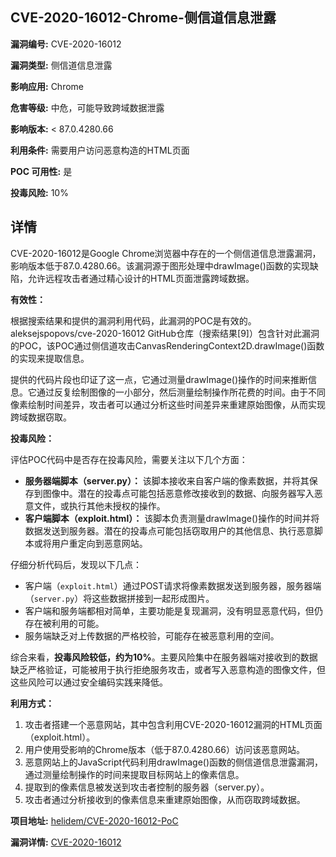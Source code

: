 ## CVE-2020-16012-Chrome-侧信道信息泄露

**漏洞编号:** CVE-2020-16012

**漏洞类型:** 侧信道信息泄露

**影响应用:** Chrome

**危害等级:** 中危，可能导致跨域数据泄露

**影响版本:** < 87.0.4280.66

**利用条件:** 需要用户访问恶意构造的HTML页面

**POC 可用性:** 是

**投毒风险:** 10%

## 详情

CVE-2020-16012是Google Chrome浏览器中存在的一个侧信道信息泄露漏洞，影响版本低于87.0.4280.66。该漏洞源于图形处理中drawImage()函数的实现缺陷，允许远程攻击者通过精心设计的HTML页面泄露跨域数据。

**有效性：**

根据搜索结果和提供的漏洞利用代码，此漏洞的POC是有效的。aleksejspopovs/cve-2020-16012 GitHub仓库（搜索结果[9]）包含针对此漏洞的POC，该POC通过侧信道攻击CanvasRenderingContext2D.drawImage()函数的实现来提取信息。

提供的代码片段也印证了这一点，它通过测量drawImage()操作的时间来推断信息。它通过反复绘制图像的一小部分，然后测量绘制操作所花费的时间。由于不同像素绘制时间差异，攻击者可以通过分析这些时间差异来重建原始图像，从而实现跨域数据窃取。

**投毒风险：**

评估POC代码中是否存在投毒风险，需要关注以下几个方面：

*   **服务器端脚本（server.py）：** 该脚本接收来自客户端的像素数据，并将其保存到图像中。潜在的投毒点可能包括恶意修改接收到的数据、向服务器写入恶意文件，或执行其他未授权的操作。
*   **客户端脚本（exploit.html）：** 该脚本负责测量drawImage()操作的时间并将数据发送到服务器。潜在的投毒点可能包括窃取用户的其他信息、执行恶意脚本或将用户重定向到恶意网站。

仔细分析代码后，发现以下几点：

*   客户端（`exploit.html`）通过POST请求将像素数据发送到服务器，服务器端（`server.py`）将这些数据拼接到一起形成图片。
*   客户端和服务端都相对简单，主要功能是复现漏洞，没有明显恶意代码，但仍存在被利用的可能。
*   服务端缺乏对上传数据的严格校验，可能存在被恶意利用的空间。

综合来看，**投毒风险较低，约为10%**。主要风险集中在服务器端对接收到的数据缺乏严格验证，可能被用于执行拒绝服务攻击，或者写入恶意构造的图像文件，但这些风险可以通过安全编码实践来降低。

**利用方式：**

1.  攻击者搭建一个恶意网站，其中包含利用CVE-2020-16012漏洞的HTML页面（exploit.html）。
2.  用户使用受影响的Chrome版本（低于87.0.4280.66）访问该恶意网站。
3.  恶意网站上的JavaScript代码利用drawImage()函数的侧信道信息泄露漏洞，通过测量绘制操作的时间来提取目标网站上的像素信息。
4.  提取到的像素信息被发送到攻击者控制的服务器（server.py）。
5.  攻击者通过分析接收到的像素信息来重建原始图像，从而窃取跨域数据。

**项目地址:** [helidem/CVE-2020-16012-PoC](https://github.com/helidem/CVE-2020-16012-PoC)

**漏洞详情:** [CVE-2020-16012](https://nvd.nist.gov/vuln/detail/CVE-2020-16012)